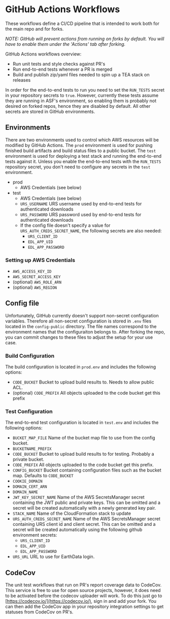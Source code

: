 # GitHub Actions Workflows
These workflows define a CI/CD pipeline that is intended to work both for the
main repo and for forks.

*NOTE: GitHub will prevent actions from running on forks by default. You will
have to enable them under the 'Actions' tab after forking.*

GitHub Actions workflows overview:
- Run unit tests and style checks against PR's
- Run end-to-end tests whenever a PR is merged
- Build and publish zip/yaml files needed to spin up a TEA stack on releases

In order for the end-to-end tests to run you need to set the `RUN_TESTS` secret
in your repository secrets to `true`. However, currently these tests assume
they are running in ASF's environment, so enabling them is probably not desired
on forked repos, hence they are disabled by default. All other secrets are
stored in GitHub environments.

## Environments
There are two environments used to control which AWS resources will be modified
by GitHub Actions. The `prod` environment is used for pushing finished build
artifacts and build status files to a public bucket. The `test` environment is
used for deploying a test stack and running the end-to-end tests against it.
Unless you enable the end-to-end tests with the `RUN_TESTS` repository secret,
you don't need to configure any secrets in the `test` environment.

- prod
  - AWS Credentials (see below)
- test
  - AWS Credentials (see below)
  - `URS_USERNAME` URS username used by end-to-end tests for authenticated
    downloads
  - `URS_PASSWORD` URS password used by end-to-end tests for authenticated
    downloads
  - If the config file doesn't specify a value for `URS_AUTH_CREDS_SECRET_NAME`,
    the following secrets are also needed:
    - `URS_CLIENT_ID`
    - `EDL_APP_UID`
    - `EDL_APP_PASSWORD`

### Setting up AWS Credentials
- `AWS_ACCESS_KEY_ID`
- `AWS_SECRET_ACCESS_KEY`
- (optional) `AWS_ROLE_ARN`
- (optional) `AWS_REGION`

## Config file
Unfortunately, GitHub currently doesn't support non-secret configuration
variables. Therefore all non-secret configuration is stored in `.env`
files located in the `config-public` directory. The file names correspond to
the environment names that the configuraiton belongs to. After forking the repo,
you can commit changes to these files to adjust the setup for your use case.

### Build Configuration
The build configuration is located in `prod.env` and includes the following
options:

- `CODE_BUCKET` Bucket to upload build results to. Needs to allow public ACL.
- (optional) `CODE_PREFIX` All objects uploaded to the code bucket get
  this prefix

### Test Configuration
The end-to-end test configuration is located in `test.env` and includes the
following options:

- `BUCKET_MAP_FILE` Name of the bucket map file to use from the config
bucket.
- `BUCKETNAME_PREFIX`
- `CODE_BUCKET` Bucket to upload build results to for testing. Probably a
  private bucket.
- `CODE_PREFIX` All objects uploaded to the code bucket get this prefix.
- `CONFIG_BUCKET` Bucket containing configuration files such as
  the bucket map. Defaults to `CODE_BUCKET`
- `COOKIE_DOMAIN`
- `DOMAIN_CERT_ARN`
- `DOMAIN_NAME`
- `JWT_KEY_SECRET_NAME` Name of the AWS SecretsManager secret
  containing the JWT public and private keys. This can be omitted and a
  secret will be created automatically with a newly generated key pair.
- `STACK_NAME` Name of the CloudFormation stack to update
- `URS_AUTH_CREDS_SECRET_NAME` Name of the AWS SecretsManager
  secret containing URS client id and client secret. This can be omitted
  and a secret will be created automatically using the following github
  environment secrets:
  - `URS_CLIENT_ID`
  - `EDL_APP_UID`
  - `EDL_APP_PASSWORD`
- `URS_URL` URL to use for EarthData login.

## CodeCov
The unit test workflows that run on PR's report coverage data to CodeCov. This
service is free to use for open source projects, however, it does need to be
activated before the codecov uploader will work. To do this just go to
[https://codecov.io/](https://codecov.io/), sign in and add your fork. You can
then add the CodeCov app in your repository integration settings to get
statuses from CodeCov on PR's.
